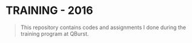# TRAINING - 2016 #
> This repository contains codes and assignments I done during the training program at QBurst.